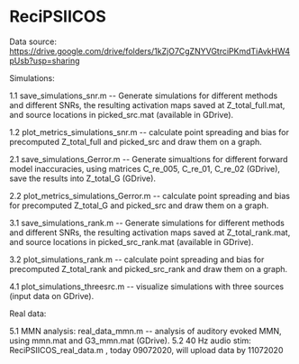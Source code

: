 # ReciPSIICOS

Data source: https://drive.google.com/drive/folders/1kZjO7CgZNYVGtrciPKmdTiAvkHW4pUsb?usp=sharing

Simulations:

1.1 save_simulations_snr.m -- Generate simulations for different methods and different SNRs, the resulting activation maps saved at Z_total_full.mat, and source locations in picked_src.mat (available in GDrive).
	
1.2 plot_metrics_simulations_snr.m -- calculate point spreading and bias for precomputed Z_total_full and picked_src and draw them on a graph.

2.1 save_simulations_Gerror.m -- Generate simualtions for different forward model inaccuracies, using matrices C_re_005, C_re_01, C_re_02 (GDrive), save the results into Z_total_G (GDrive).
	
2.2 plot_metrics_simulations_Gerror.m -- calculate point spreading and bias for precomputed Z_total_G and picked_src and draw them on a graph.

3.1 save_simulations_rank.m -- Generate simulations for different methods and different SNRs, the resulting activation maps saved at Z_total_rank.mat, and source locations in picked_src_rank.mat (available in GDrive).
	
3.2 plot_simulations_rank.m -- calculate point spreading and bias for precomputed Z_total_rank and picked_src_rank and draw them on a graph.

4.1 plot_simulations_threesrc.m -- visualize simulations with three sources (input data on GDrive).

Real data:

5.1 MMN analysis: real_data_mmn.m -- analysis of auditory evoked MMN, using mmn.mat and G3_mmn.mat (GDrive).
5.2 40 Hz audio stim: ReciPSIICOS_real_data.m , today 09072020, will upload data by 11072020
